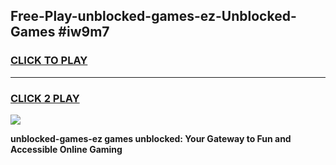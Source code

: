 
## Free-Play-unblocked-games-ez-Unblocked-Games #iw9m7
<h3>
<a href="https://news.freeplayer.one?title=unblocked-games-ez&ref=8M">CLICK TO PLAY</a></h3>
<hr>

<h3>
<a href="https://news.freeplayer.one?title=unblocked-games-ez&ref=8M">CLICK 2 PLAY</a>
  
</h3>

<a href="https://news.freeplayer.one?title=unblocked-games-ez&ref=8M"><img src="https://clearcache.store/games.png"></a>


**unblocked-games-ez games unblocked: Your Gateway to Fun and Accessible Online Gaming**
